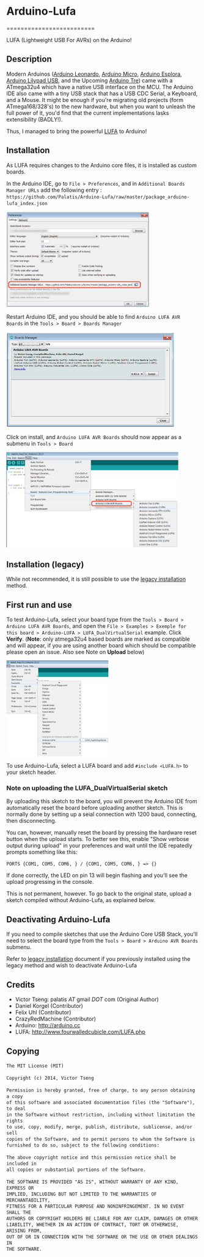 # Arduino-Lufa

=========================

LUFA (Lightweight USB For AVRs) on the Arduino!

## Description

Modern Arduinos ([Arduino Leonardo], [Arduino Micro], [Arduino Esplora], [Arduino Lilypad USB], and the Upcoming [Arduino Tre]) came with a ATmega32u4 which have a native USB interface on the MCU. The Arduino IDE also came with a tiny USB stack that has a USB CDC Serial, a Keyboard, and a Mouse. It might be enough if you're migrating old projects (form ATmega168/328's) to the new hardware, but when you want to unleash the full power of it, you'd find that the current implementations lasks extensibility (BADLY!).

Thus, I managed to bring the powerful [LUFA] to Arduino!

[Arduino Leonardo]:http://arduino.cc/en/Main/ArduinoBoardLeonardo
[Arduino Micro]:http://arduino.cc/en/Main/ArduinoBoardMicro
[Arduino Esplora]:http://arduino.cc/en/Main/ArduinoBoardEsplora#.Uv9QRNySzkI
[Arduino Lilypad USB]:http://arduino.cc/en/Main/ArduinoBoardLilyPadUSB
[Arduino Tre]:http://arduino.cc/en/Main/ArduinoBoardTre

[LUFA]:http://www.fourwalledcubicle.com/LUFA.php

## Installation

As LUFA requires changes to the Arduino core files, it is installed as custom boards.

In the Arduino IDE, go to `File > Preferences`, and in `Additional Boards Manager URLs` add the following entry : `https://github.com/Palatis/Arduino-Lufa/raw/master/package_arduino-lufa_index.json`

<img src="readme_assets/preferences.png" height="250"
alt="File > Preferences"
title="File > Preferences"
/>

Restart Arduino IDE, and you should be able to find `Arduino LUFA AVR Boards` in the `Tools > Board > Boards Manager`

<img src="readme_assets/board_manager.png" height="250"
alt="Tools > Board > Boards Manager"
title="Tools > Board > Boards Manager"
/>

Click on install, and `Arduino LUFA AVR Boards` should now appear as a submenu in `Tools > Board`

<img src="readme_assets/boards.png" height="250"
alt="Tools > Board"
title="Tools > Board"
/>

## Installation (legacy)

While not recommended, it is still possible to use the [legacy installation] method.

[legacy installation]:libraries/Arduino-LUFA/README.md

## First run and use

To test Arduino-Lufa, select your board type from the `Tools > Board > Arduino LUFA AVR Boards`, and open the `File > Examples > Exemple for this board > Arduino-LUFA > LUFA_DualVirtualSerial` example.
Click __Verify__. 
(**Note**: only atmega32u4 based boards are marked as compatible and will appear, if you 
are using another board which should be compatible please open an issue. Also see Note on __Upload__ below)

<img src="readme_assets/open_example.png" height="250"
alt="File -> Examples -> Examples for this board -> Arduino-LUFA -> LUFA_DualVirtualSerial"
title="File -> Examples -> Examples for this board -> Arduino-LUFA -> LUFA_DualVirtualSerial"
/>

To use Arduino-Lufa, select a LUFA board and add `#include <LUFA.h>` to your sketch header.

### Note on uploading the LUFA_DualVirtualSerial sketch

By uploading this sketch to the board, you will prevent the Arduino IDE from automatically reset the board before uploading another sketch. This is normally done by setting up a seial connection with 1200 baud, connecting, then disconnecting.

You can, however, manually reset the board by pressing the hardware reset button when the upload starts. To better see this, enable "Show verbose output during upload" in your preferences and wait until the IDE repatedly prompts something like this:

```
PORTS {COM1, COM5, COM6, } / {COM1, COM5, COM6, } => {}
```

If done correctly, the LED on pin 13 will begin flashing and you'll see the upload progressing in the console.

This is not permanent, however. To go back to the original state, upload a sketch compiled without Arduino-Lufa, as explained below.

## Deactivating Arduino-Lufa

If you need to compile sketches that use the Arduino Core USB Stack, you'll need to select the board type from
the `Tools > Board > Arduino AVR Boards` submenu.

Refer to [legacy installation] document if you previously installed using the legacy method and wish to deactivate Arduino-Lufa

## Credits
* Victor Tseng: palatis _AT_ gmail _DOT_ com (Original Author)
* Daniel Korgel (Contributor)
* Felix Uhl (Contributor)
* CrazyRedMachine (Contributor)
* Arduino: http://arduino.cc
* LUFA: http://www.fourwalledcubicle.com/LUFA.php

## Copying
    The MIT License (MIT)

    Copyright (c) 2014, Victor Tseng

    Permission is hereby granted, free of charge, to any person obtaining a copy
    of this software and associated documentation files (the "Software"), to deal
    in the Software without restriction, including without limitation the rights
    to use, copy, modify, merge, publish, distribute, sublicense, and/or sell
    copies of the Software, and to permit persons to whom the Software is
    furnished to do so, subject to the following conditions:

    The above copyright notice and this permission notice shall be included in
    all copies or substantial portions of the Software.

    THE SOFTWARE IS PROVIDED "AS IS", WITHOUT WARRANTY OF ANY KIND, EXPRESS OR
    IMPLIED, INCLUDING BUT NOT LIMITED TO THE WARRANTIES OF MERCHANTABILITY,
    FITNESS FOR A PARTICULAR PURPOSE AND NONINFRINGEMENT. IN NO EVENT SHALL THE
    AUTHORS OR COPYRIGHT HOLDERS BE LIABLE FOR ANY CLAIM, DAMAGES OR OTHER
    LIABILITY, WHETHER IN AN ACTION OF CONTRACT, TORT OR OTHERWISE, ARISING FROM,
    OUT OF OR IN CONNECTION WITH THE SOFTWARE OR THE USE OR OTHER DEALINGS IN
    THE SOFTWARE.
